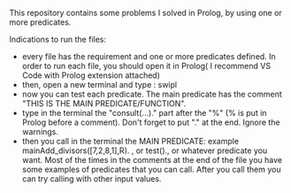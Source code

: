 This repository contains some problems I solved in Prolog, by using one or more predicates.

Indications to run the files: 
- every file has the requirement and one or more predicates defined. In order to run each file, you should open it in Prolog( I recommend VS Code with Prolog extension attached)
- then, open a new terminal and type : swipl
- now you can test each predicate. The main predicate has the comment "THIS IS THE MAIN PREDICATE/FUNCTION".
- type in the terminal the "consult(...)." part after the "%" (% is put in Prolog before a comment). Don't forget to put "." at the end. Ignore the warnings.
- then you call in the terminal the MAIN PREDICATE: example mainAdd_divisors([7,2,8,1],R). , or test()., or whatever predicate you want. Most of the times in the comments at the end of the file you have some examples of
predicates that you can call. After you call them you can try calling with other input values.

